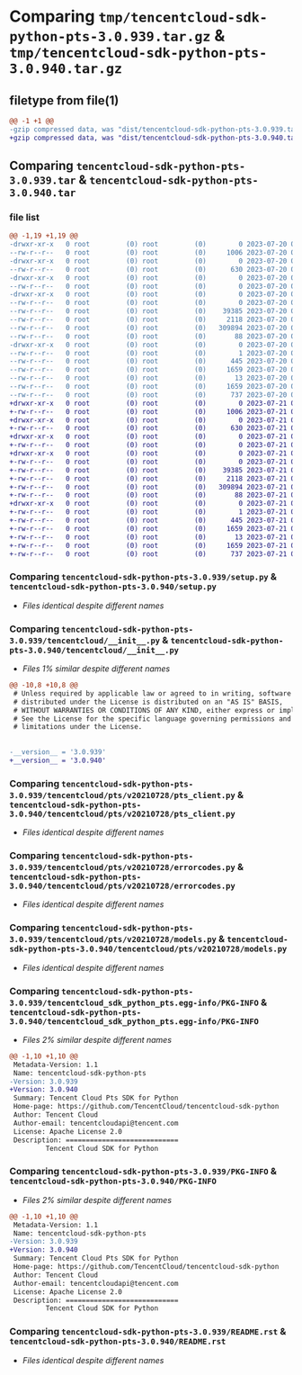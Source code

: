 # Comparing `tmp/tencentcloud-sdk-python-pts-3.0.939.tar.gz` & `tmp/tencentcloud-sdk-python-pts-3.0.940.tar.gz`

## filetype from file(1)

```diff
@@ -1 +1 @@
-gzip compressed data, was "dist/tencentcloud-sdk-python-pts-3.0.939.tar", last modified: Thu Jul 20 00:29:19 2023, max compression
+gzip compressed data, was "dist/tencentcloud-sdk-python-pts-3.0.940.tar", last modified: Fri Jul 21 00:47:41 2023, max compression
```

## Comparing `tencentcloud-sdk-python-pts-3.0.939.tar` & `tencentcloud-sdk-python-pts-3.0.940.tar`

### file list

```diff
@@ -1,19 +1,19 @@
-drwxr-xr-x   0 root         (0) root         (0)        0 2023-07-20 00:29:19.000000 tencentcloud-sdk-python-pts-3.0.939/
--rw-r--r--   0 root         (0) root         (0)     1006 2023-07-20 00:29:19.000000 tencentcloud-sdk-python-pts-3.0.939/setup.py
-drwxr-xr-x   0 root         (0) root         (0)        0 2023-07-20 00:29:19.000000 tencentcloud-sdk-python-pts-3.0.939/tencentcloud/
--rw-r--r--   0 root         (0) root         (0)      630 2023-07-20 00:29:19.000000 tencentcloud-sdk-python-pts-3.0.939/tencentcloud/__init__.py
-drwxr-xr-x   0 root         (0) root         (0)        0 2023-07-20 00:29:19.000000 tencentcloud-sdk-python-pts-3.0.939/tencentcloud/pts/
--rw-r--r--   0 root         (0) root         (0)        0 2023-07-20 00:29:19.000000 tencentcloud-sdk-python-pts-3.0.939/tencentcloud/pts/__init__.py
-drwxr-xr-x   0 root         (0) root         (0)        0 2023-07-20 00:29:19.000000 tencentcloud-sdk-python-pts-3.0.939/tencentcloud/pts/v20210728/
--rw-r--r--   0 root         (0) root         (0)        0 2023-07-20 00:29:19.000000 tencentcloud-sdk-python-pts-3.0.939/tencentcloud/pts/v20210728/__init__.py
--rw-r--r--   0 root         (0) root         (0)    39385 2023-07-20 00:29:19.000000 tencentcloud-sdk-python-pts-3.0.939/tencentcloud/pts/v20210728/pts_client.py
--rw-r--r--   0 root         (0) root         (0)     2118 2023-07-20 00:29:19.000000 tencentcloud-sdk-python-pts-3.0.939/tencentcloud/pts/v20210728/errorcodes.py
--rw-r--r--   0 root         (0) root         (0)   309894 2023-07-20 00:29:19.000000 tencentcloud-sdk-python-pts-3.0.939/tencentcloud/pts/v20210728/models.py
--rw-r--r--   0 root         (0) root         (0)       88 2023-07-20 00:29:19.000000 tencentcloud-sdk-python-pts-3.0.939/setup.cfg
-drwxr-xr-x   0 root         (0) root         (0)        0 2023-07-20 00:29:19.000000 tencentcloud-sdk-python-pts-3.0.939/tencentcloud_sdk_python_pts.egg-info/
--rw-r--r--   0 root         (0) root         (0)        1 2023-07-20 00:29:19.000000 tencentcloud-sdk-python-pts-3.0.939/tencentcloud_sdk_python_pts.egg-info/dependency_links.txt
--rw-r--r--   0 root         (0) root         (0)      445 2023-07-20 00:29:19.000000 tencentcloud-sdk-python-pts-3.0.939/tencentcloud_sdk_python_pts.egg-info/SOURCES.txt
--rw-r--r--   0 root         (0) root         (0)     1659 2023-07-20 00:29:19.000000 tencentcloud-sdk-python-pts-3.0.939/tencentcloud_sdk_python_pts.egg-info/PKG-INFO
--rw-r--r--   0 root         (0) root         (0)       13 2023-07-20 00:29:19.000000 tencentcloud-sdk-python-pts-3.0.939/tencentcloud_sdk_python_pts.egg-info/top_level.txt
--rw-r--r--   0 root         (0) root         (0)     1659 2023-07-20 00:29:19.000000 tencentcloud-sdk-python-pts-3.0.939/PKG-INFO
--rw-r--r--   0 root         (0) root         (0)      737 2023-07-20 00:29:19.000000 tencentcloud-sdk-python-pts-3.0.939/README.rst
+drwxr-xr-x   0 root         (0) root         (0)        0 2023-07-21 00:47:41.000000 tencentcloud-sdk-python-pts-3.0.940/
+-rw-r--r--   0 root         (0) root         (0)     1006 2023-07-21 00:47:41.000000 tencentcloud-sdk-python-pts-3.0.940/setup.py
+drwxr-xr-x   0 root         (0) root         (0)        0 2023-07-21 00:47:41.000000 tencentcloud-sdk-python-pts-3.0.940/tencentcloud/
+-rw-r--r--   0 root         (0) root         (0)      630 2023-07-21 00:47:41.000000 tencentcloud-sdk-python-pts-3.0.940/tencentcloud/__init__.py
+drwxr-xr-x   0 root         (0) root         (0)        0 2023-07-21 00:47:41.000000 tencentcloud-sdk-python-pts-3.0.940/tencentcloud/pts/
+-rw-r--r--   0 root         (0) root         (0)        0 2023-07-21 00:47:41.000000 tencentcloud-sdk-python-pts-3.0.940/tencentcloud/pts/__init__.py
+drwxr-xr-x   0 root         (0) root         (0)        0 2023-07-21 00:47:41.000000 tencentcloud-sdk-python-pts-3.0.940/tencentcloud/pts/v20210728/
+-rw-r--r--   0 root         (0) root         (0)        0 2023-07-21 00:47:41.000000 tencentcloud-sdk-python-pts-3.0.940/tencentcloud/pts/v20210728/__init__.py
+-rw-r--r--   0 root         (0) root         (0)    39385 2023-07-21 00:47:41.000000 tencentcloud-sdk-python-pts-3.0.940/tencentcloud/pts/v20210728/pts_client.py
+-rw-r--r--   0 root         (0) root         (0)     2118 2023-07-21 00:47:41.000000 tencentcloud-sdk-python-pts-3.0.940/tencentcloud/pts/v20210728/errorcodes.py
+-rw-r--r--   0 root         (0) root         (0)   309894 2023-07-21 00:47:41.000000 tencentcloud-sdk-python-pts-3.0.940/tencentcloud/pts/v20210728/models.py
+-rw-r--r--   0 root         (0) root         (0)       88 2023-07-21 00:47:41.000000 tencentcloud-sdk-python-pts-3.0.940/setup.cfg
+drwxr-xr-x   0 root         (0) root         (0)        0 2023-07-21 00:47:41.000000 tencentcloud-sdk-python-pts-3.0.940/tencentcloud_sdk_python_pts.egg-info/
+-rw-r--r--   0 root         (0) root         (0)        1 2023-07-21 00:47:41.000000 tencentcloud-sdk-python-pts-3.0.940/tencentcloud_sdk_python_pts.egg-info/dependency_links.txt
+-rw-r--r--   0 root         (0) root         (0)      445 2023-07-21 00:47:41.000000 tencentcloud-sdk-python-pts-3.0.940/tencentcloud_sdk_python_pts.egg-info/SOURCES.txt
+-rw-r--r--   0 root         (0) root         (0)     1659 2023-07-21 00:47:41.000000 tencentcloud-sdk-python-pts-3.0.940/tencentcloud_sdk_python_pts.egg-info/PKG-INFO
+-rw-r--r--   0 root         (0) root         (0)       13 2023-07-21 00:47:41.000000 tencentcloud-sdk-python-pts-3.0.940/tencentcloud_sdk_python_pts.egg-info/top_level.txt
+-rw-r--r--   0 root         (0) root         (0)     1659 2023-07-21 00:47:41.000000 tencentcloud-sdk-python-pts-3.0.940/PKG-INFO
+-rw-r--r--   0 root         (0) root         (0)      737 2023-07-21 00:47:41.000000 tencentcloud-sdk-python-pts-3.0.940/README.rst
```

### Comparing `tencentcloud-sdk-python-pts-3.0.939/setup.py` & `tencentcloud-sdk-python-pts-3.0.940/setup.py`

 * *Files identical despite different names*

### Comparing `tencentcloud-sdk-python-pts-3.0.939/tencentcloud/__init__.py` & `tencentcloud-sdk-python-pts-3.0.940/tencentcloud/__init__.py`

 * *Files 1% similar despite different names*

```diff
@@ -10,8 +10,8 @@
 # Unless required by applicable law or agreed to in writing, software
 # distributed under the License is distributed on an "AS IS" BASIS,
 # WITHOUT WARRANTIES OR CONDITIONS OF ANY KIND, either express or implied.
 # See the License for the specific language governing permissions and
 # limitations under the License.
 
 
-__version__ = '3.0.939'
+__version__ = '3.0.940'
```

### Comparing `tencentcloud-sdk-python-pts-3.0.939/tencentcloud/pts/v20210728/pts_client.py` & `tencentcloud-sdk-python-pts-3.0.940/tencentcloud/pts/v20210728/pts_client.py`

 * *Files identical despite different names*

### Comparing `tencentcloud-sdk-python-pts-3.0.939/tencentcloud/pts/v20210728/errorcodes.py` & `tencentcloud-sdk-python-pts-3.0.940/tencentcloud/pts/v20210728/errorcodes.py`

 * *Files identical despite different names*

### Comparing `tencentcloud-sdk-python-pts-3.0.939/tencentcloud/pts/v20210728/models.py` & `tencentcloud-sdk-python-pts-3.0.940/tencentcloud/pts/v20210728/models.py`

 * *Files identical despite different names*

### Comparing `tencentcloud-sdk-python-pts-3.0.939/tencentcloud_sdk_python_pts.egg-info/PKG-INFO` & `tencentcloud-sdk-python-pts-3.0.940/tencentcloud_sdk_python_pts.egg-info/PKG-INFO`

 * *Files 2% similar despite different names*

```diff
@@ -1,10 +1,10 @@
 Metadata-Version: 1.1
 Name: tencentcloud-sdk-python-pts
-Version: 3.0.939
+Version: 3.0.940
 Summary: Tencent Cloud Pts SDK for Python
 Home-page: https://github.com/TencentCloud/tencentcloud-sdk-python
 Author: Tencent Cloud
 Author-email: tencentcloudapi@tencent.com
 License: Apache License 2.0
 Description: ============================
         Tencent Cloud SDK for Python
```

### Comparing `tencentcloud-sdk-python-pts-3.0.939/PKG-INFO` & `tencentcloud-sdk-python-pts-3.0.940/PKG-INFO`

 * *Files 2% similar despite different names*

```diff
@@ -1,10 +1,10 @@
 Metadata-Version: 1.1
 Name: tencentcloud-sdk-python-pts
-Version: 3.0.939
+Version: 3.0.940
 Summary: Tencent Cloud Pts SDK for Python
 Home-page: https://github.com/TencentCloud/tencentcloud-sdk-python
 Author: Tencent Cloud
 Author-email: tencentcloudapi@tencent.com
 License: Apache License 2.0
 Description: ============================
         Tencent Cloud SDK for Python
```

### Comparing `tencentcloud-sdk-python-pts-3.0.939/README.rst` & `tencentcloud-sdk-python-pts-3.0.940/README.rst`

 * *Files identical despite different names*

